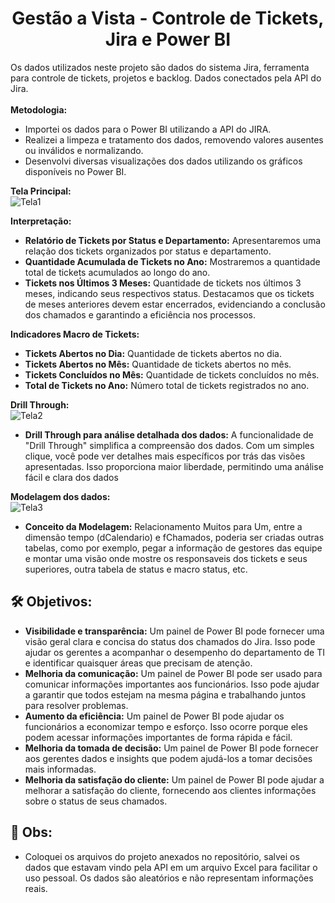 <h1 align="center">Gestão a Vista - Controle de Tickets, Jira e Power BI</h1>

Os dados utilizados neste projeto são dados do sistema Jira, ferramenta para controle de tickets, projetos e backlog. Dados conectados pela API do Jira.
<br>
<br>
**Metodologia:**

 - Importei os dados para o Power BI utilizando a API do JIRA.
 - Realizei a limpeza e tratamento dos dados, removendo valores ausentes ou inválidos e normalizando.
 - Desenvolvi diversas visualizações dos dados utilizando os gráficos disponíveis no Power BI.


**Tela Principal:**
<br>
![Tela1](https://github.com/rddamasceno/gestao_a_vista_tickets_pbix/assets/55591959/51582ab8-15f3-41ee-af5e-4bd87e0771ca)

**Interpretação:**

 - **Relatório de Tickets por Status e Departamento:** Apresentaremos uma relação dos tickets organizados por status e departamento.
 - **Quantidade Acumulada de Tickets no Ano:** Mostraremos a quantidade total de tickets acumulados ao longo do ano.
 - **Tickets nos Últimos 3 Meses:** Quantidade de tickets nos últimos 3 meses, indicando seus respectivos status. Destacamos que os tickets de meses anteriores devem estar encerrados, evidenciando a conclusão dos chamados e garantindo a eficiência nos processos.

**Indicadores Macro de Tickets:**

 - **Tickets Abertos no Dia:** Quantidade de tickets abertos no dia.
 - **Tickets Abertos no Mês:** Quantidade de tickets abertos no mês.
 - **Tickets Concluídos no Mês:** Quantidade de tickets concluídos no mês.
 - **Total de Tickets no Ano:** Número total de tickets registrados no ano.

**Drill Through:**
<br>
![Tela2](https://github.com/rddamasceno/gestao_a_vista_tickets_pbix/assets/55591959/1e13d92e-5af9-48a7-838b-ad89457653f7)

 - **Drill Through para análise detalhada dos dados:** A funcionalidade de "Drill Through" simplifica a compreensão dos dados. Com um simples clique, você pode ver detalhes mais específicos por trás das visões apresentadas. Isso proporciona maior liberdade, permitindo uma análise fácil e clara dos dados

**Modelagem dos dados:**
<br>
![Tela3](https://github.com/rddamasceno/gestao_a_vista_tickets_pbix/assets/55591959/619145f4-2afb-4288-985f-c8a9768c4bd0)

 - **Conceito da Modelagem:** Relacionamento Muitos para Um, entre a dimensão tempo (dCalendario) e fChamados, poderia ser criadas outras tabelas, como por exemplo, pegar a informação de gestores das equipe e montar uma visão onde mostre os responsaveis dos tickets e seus superiores, outra tabela de status e macro status, etc.

<h2 align="left"> 🛠️ Objetivos:</h2>

 - **Visibilidade e transparência:** Um painel de Power BI pode fornecer uma visão geral clara e concisa do status dos chamados do Jira. Isso pode ajudar os gerentes a acompanhar o desempenho do departamento de TI e identificar quaisquer áreas que precisam de atenção.
 - **Melhoria da comunicação:** Um painel de Power BI pode ser usado para comunicar informações importantes aos funcionários. Isso pode ajudar a garantir que todos estejam na mesma página e trabalhando juntos para resolver problemas.
 - **Aumento da eficiência:** Um painel de Power BI pode ajudar os funcionários a economizar tempo e esforço. Isso ocorre porque eles podem acessar informações importantes de forma rápida e fácil.
 - **Melhoria da tomada de decisão:** Um painel de Power BI pode fornecer aos gerentes dados e insights que podem ajudá-los a tomar decisões mais informadas.
 - **Melhoria da satisfação do cliente:** Um painel de Power BI pode ajudar a melhorar a satisfação do cliente, fornecendo aos clientes informações sobre o status de seus chamados.

<h2 align="left"> 📢 Obs:</h2>

 - Coloquei os arquivos do projeto anexados no repositório, salvei os dados que estavam vindo pela API em um arquivo Excel para facilitar o uso pessoal. Os dados são aleatórios e não representam informações reais.
